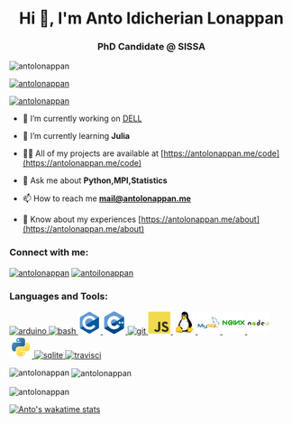 <!--
### Hi there 👋

🔭 PhD student in Astrophysics and Cosmology 

![Anto's GitHub stats](https://github-readme-stats.vercel.app/api?username=antolonappan&show_icons=true&theme=dark)

[![Top Langs](https://github-readme-stats.vercel.app/api/top-langs/?username=antolonappan&layout=compact&hide=jupyter%20notebook)](https://github.com/antolonappan/github-readme-stats)

[![Anto's wakatime stats](https://github-readme-stats.vercel.app/api/wakatime?username=antolonappan)](https://github.com/anuraghazra/github-readme-stats)

[![wakatime](https://wakatime.com/badge/user/e4d61f54-a71a-4db6-81a9-edbb50ce497f.svg)](https://wakatime.com/@e4d61f54-a71a-4db6-81a9-edbb50ce497f)

    


-->
<h1 align="center">Hi 👋, I'm Anto Idicherian Lonappan</h1>
<h3 align="center">PhD Candidate @ SISSA</h3>

<p align="left"> <img src="https://komarev.com/ghpvc/?username=antolonappan&label=Profile%20views&color=0e75b6&style=flat" alt="antolonappan" /> </p>

<p align="left"> <a href="https://github.com/ryo-ma/github-profile-trophy"><img src="https://github-profile-trophy.vercel.app/?username=antolonappan" alt="antolonappan" /></a> </p>

<p align="left"> <a href="https://twitter.com/antolonappan" target="blank"><img src="https://img.shields.io/twitter/follow/antolonappan?logo=twitter&style=for-the-badge" alt="antolonappan" /></a> </p>

- 🔭 I’m currently working on [DELL](https://github.com/antolonappan/dell)

- 🌱 I’m currently learning **Julia**

- 👨‍💻 All of my projects are available at [https://antolonappan.me/code](https://antolonappan.me/code)

- 💬 Ask me about **Python,MPI,Statistics**

- 📫 How to reach me **mail@antolonappan.me**

- 📄 Know about my experiences [https://antolonappan.me/about](https://antolonappan.me/about)

<h3 align="left">Connect with me:</h3>
<p align="left">
<a href="https://twitter.com/antolonappan" target="blank"><img align="center" src="https://raw.githubusercontent.com/rahuldkjain/github-profile-readme-generator/master/src/images/icons/Social/twitter.svg" alt="antolonappan" height="30" width="40" /></a>
<a href="https://linkedin.com/in/antoilonappan" target="blank"><img align="center" src="https://raw.githubusercontent.com/rahuldkjain/github-profile-readme-generator/master/src/images/icons/Social/linked-in-alt.svg" alt="antoilonappan" height="30" width="40" /></a>
</p>

<h3 align="left">Languages and Tools:</h3>
<p align="left"> <a href="https://www.arduino.cc/" target="_blank" rel="noreferrer"> <img src="https://cdn.worldvectorlogo.com/logos/arduino-1.svg" alt="arduino" width="40" height="40"/> </a> <a href="https://www.gnu.org/software/bash/" target="_blank" rel="noreferrer"> <img src="https://www.vectorlogo.zone/logos/gnu_bash/gnu_bash-icon.svg" alt="bash" width="40" height="40"/> </a> <a href="https://www.cprogramming.com/" target="_blank" rel="noreferrer"> <img src="https://raw.githubusercontent.com/devicons/devicon/master/icons/c/c-original.svg" alt="c" width="40" height="40"/> </a> <a href="https://www.w3schools.com/cpp/" target="_blank" rel="noreferrer"> <img src="https://raw.githubusercontent.com/devicons/devicon/master/icons/cplusplus/cplusplus-original.svg" alt="cplusplus" width="40" height="40"/> </a> <a href="https://git-scm.com/" target="_blank" rel="noreferrer"> <img src="https://www.vectorlogo.zone/logos/git-scm/git-scm-icon.svg" alt="git" width="40" height="40"/> </a> <a href="https://developer.mozilla.org/en-US/docs/Web/JavaScript" target="_blank" rel="noreferrer"> <img src="https://raw.githubusercontent.com/devicons/devicon/master/icons/javascript/javascript-original.svg" alt="javascript" width="40" height="40"/> </a> <a href="https://www.linux.org/" target="_blank" rel="noreferrer"> <img src="https://raw.githubusercontent.com/devicons/devicon/master/icons/linux/linux-original.svg" alt="linux" width="40" height="40"/> </a> <a href="https://www.mysql.com/" target="_blank" rel="noreferrer"> <img src="https://raw.githubusercontent.com/devicons/devicon/master/icons/mysql/mysql-original-wordmark.svg" alt="mysql" width="40" height="40"/> </a> <a href="https://www.nginx.com" target="_blank" rel="noreferrer"> <img src="https://raw.githubusercontent.com/devicons/devicon/master/icons/nginx/nginx-original.svg" alt="nginx" width="40" height="40"/> </a> <a href="https://nodejs.org" target="_blank" rel="noreferrer"> <img src="https://raw.githubusercontent.com/devicons/devicon/master/icons/nodejs/nodejs-original-wordmark.svg" alt="nodejs" width="40" height="40"/> </a> <a href="https://www.python.org" target="_blank" rel="noreferrer"> <img src="https://raw.githubusercontent.com/devicons/devicon/master/icons/python/python-original.svg" alt="python" width="40" height="40"/> </a> <a href="https://www.sqlite.org/" target="_blank" rel="noreferrer"> <img src="https://www.vectorlogo.zone/logos/sqlite/sqlite-icon.svg" alt="sqlite" width="40" height="40"/> </a> <a href="https://travis-ci.org" target="_blank" rel="noreferrer"> <img src="https://www.vectorlogo.zone/logos/travis-ci/travis-ci-icon.svg" alt="travisci" width="40" height="40"/> </a> </p>

<p><img align="left" src="https://github-readme-stats.vercel.app/api/top-langs?username=antolonappan&show_icons=true&locale=en&layout=compact&hide=jupyter%20notebook" alt="antolonappan" /></p>

<p>&nbsp;<img align="center" src="https://github-readme-stats.vercel.app/api?username=antolonappan&show_icons=true&locale=en" alt="antolonappan" /></p>

<p><img align="center" src="https://github-readme-streak-stats.herokuapp.com/?user=antolonappan&" alt="antolonappan" /></p>

[![Anto's wakatime stats](https://github-readme-stats.vercel.app/api/wakatime?username=antolonappan)](https://wakatime.com/@antolonappan)
